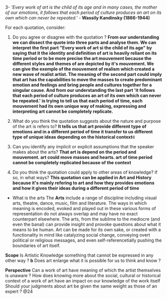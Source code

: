 3-  *'Every work of art is the child of its age and in many cases, the mother of our emotions, it follows that each period of culture produces an art on its own which can never be repeated.'*  - **Wassily Kandinsky (1866-1944)** 

For each quotation, consider: 
1. Do you agree or disagree with the quotation ? 
**From our understanding we can dissect the quote into three parts and analyse them. We can interpret the first part "Every work of art si the child of its age" by saying that it the identity and definition of art is heavily reliant on its time period or to be more precise the art mouvement because the different styles and themes of are depicted by it's mouvement. We can give the exemple of the mouvement of realism which created a new wave of realist artist. The meaning of the second part could imply that art has the capabilities to move the masses to create predominant emotion and feelings and bring people and cultures together for a singular cause. And from our understanding the last part 'it follows that each period of culture produces an art of its own which can never be repeated.' is trying to tell us that each period of time, each mouvement had its own unique way of making, expressing and interpreting art cannot be completely replicate.**

2. What do you think the quotation suggests about the nature and purpose of the art is refers to? 
**It tells us that art provide different type of emotions and in a different period of time it transfer to us different type of unique ideas depending on the historical context**é

3. Can you identify any implicit or explicit assumptions that the speaker makes about the arts? 
**That art is depend on the period and mouvement. art could move masses and hearts. art of time period cannot be completely replicated because of the context**

4. Do you think the quotation could apply to other areas of knowledge? if so, in what ways?
**This quotation can be applied in Art and History because it's mainly refering to art and how they provides emotions and how it gives their ideas during a different period of time**

-  What is the arts
The **Arts** include a range of discipline including visual arts, theatre, dance, music, film and literature. The ways in which meaning is encoded, evoked and played out in these various forms of representation do not always overlap and may have no exact counterpart elsewhere. The arts, from the sublime to the mediocre (and even the banal) can provide insight and provoke questions about what it means to be human. Art can be made for its own sake, or created with a functionality in mind like catalyzing social change, conveying overt political or religious messages, and even self-referencetially pushing the boundaries of art itself. 


**Scope**
Is Artistic Knowledge something that cannot be expressed in any other way ?
**b**
Does art enlarge what it is possible for us to think and know ?

**Perspective**
Can a work of art have meaning of which the artist themselves is unaware ?
How does knowing more about the social, cultural or historical context of a work of art have an impact on our knowledge of the work itself
Should your judgments about art be given the same weight as those of an expert ?
@24

